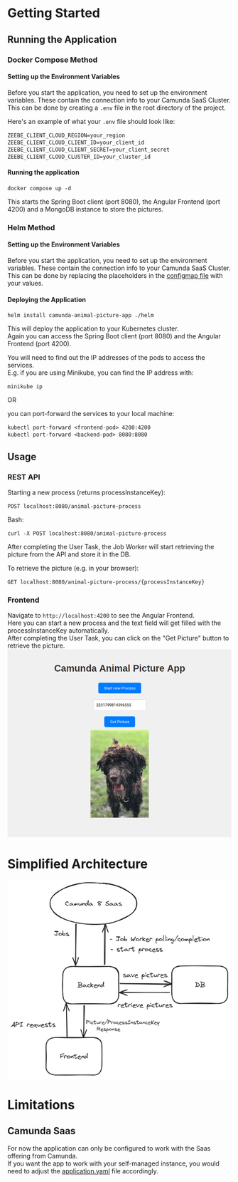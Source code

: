# Getting Started

## Running the Application

### Docker Compose Method

#### Setting up the Environment Variables

Before you start the application, you need to set up the environment variables.
These contain the connection info to your Camunda SaaS Cluster.
This can be done by creating a `.env` file in the root directory of the project.

Here's an example of what your `.env` file should look like:

```env
ZEEBE_CLIENT_CLOUD_REGION=your_region
ZEEBE_CLIENT_CLOUD_CLIENT_ID=your_client_id
ZEEBE_CLIENT_CLOUD_CLIENT_SECRET=your_client_secret
ZEEBE_CLIENT_CLOUD_CLUSTER_ID=your_cluster_id
```

#### Running the application

```
docker compose up -d
```

This starts the Spring Boot client (port 8080), the Angular Frontend (port 4200) and a MongoDB instance to store the pictures.

### Helm Method

#### Setting up the Environment Variables

Before you start the application, you need to set up the environment variables.
These contain the connection info to your Camunda SaaS Cluster.
This can be done by replacing the placeholders in the [configmap file](./helm/templates/home-rido-test-camunda-animal-picture-app--env-configmap.yaml) with your values.

#### Deploying the Application

```
helm install camunda-animal-picture-app ./helm
```

This will deploy the application to your Kubernetes cluster.  
Again you can access the Spring Boot client (port 8080) and the Angular Frontend (port 4200).

You will need to find out the IP addresses of the pods to access the services.  
E.g. if you are using Minikube, you can find the IP address with:

```
minikube ip
```

OR

you can port-forward the services to your local machine:

```
kubectl port-forward <frontend-pod> 4200:4200
kubectl port-forward <backend-pod> 8080:8080
```

## Usage

### REST API

Starting a new process (returns processInstanceKey):

```
POST localhost:8080/animal-picture-process
```

Bash:

```
curl -X POST localhost:8080/animal-picture-process
```

After completing the User Task, the Job Worker will start retrieving the picture from the API and store it in the DB.

To retrieve the picture (e.g. in your browser):

```
GET localhost:8080/animal-picture-process/{processInstanceKey}
```

### Frontend

Navigate to `http://localhost:4200` to see the Angular Frontend.  
Here you can start a new process and the text field will get filled with the processInstanceKey automatically.  
After completing the User Task, you can click on the "Get Picture" button to retrieve the picture.
![Frontend](./frontend.png)

# Simplified Architecture

![Architecture](./simplified-architecture.png)

# Limitations

## Camunda Saas

For now the application can only be configured to work with the Saas offering from Camunda.  
If you want the app to work with your self-managed instance, you would need to adjust the [application.yaml](./backend/src/main/resources/application.yaml) file accordingly.
